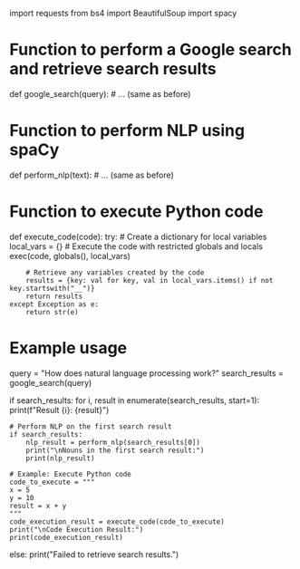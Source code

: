import requests
from bs4 import BeautifulSoup
import spacy

# Function to perform a Google search and retrieve search results
def google_search(query):
    # ... (same as before)

# Function to perform NLP using spaCy
def perform_nlp(text):
    # ... (same as before)

# Function to execute Python code
def execute_code(code):
    try:
        # Create a dictionary for local variables
        local_vars = {}
        # Execute the code with restricted globals and locals
        exec(code, globals(), local_vars)
        
        # Retrieve any variables created by the code
        results = {key: val for key, val in local_vars.items() if not key.startswith("__")}
        return results
    except Exception as e:
        return str(e)

# Example usage
query = "How does natural language processing work?"
search_results = google_search(query)

if search_results:
    for i, result in enumerate(search_results, start=1):
        print(f"Result {i}: {result}")

    # Perform NLP on the first search result
    if search_results:
        nlp_result = perform_nlp(search_results[0])
        print("\nNouns in the first search result:")
        print(nlp_result)

    # Example: Execute Python code
    code_to_execute = """
    x = 5
    y = 10
    result = x + y
    """
    code_execution_result = execute_code(code_to_execute)
    print("\nCode Execution Result:")
    print(code_execution_result)
else:
    print("Failed to retrieve search results.")
